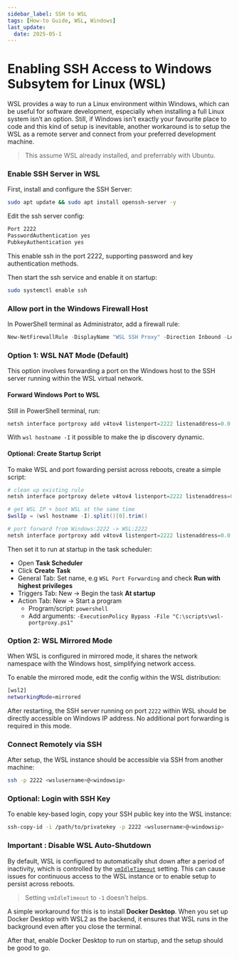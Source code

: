 ```yaml
---
sidebar_label: SSH to WSL
tags: [How-to Guide, WSL, Windows]
last_update:
  date: 2025-05-1
---
```


# Enabling SSH Access to Windows Subsytem for Linux (WSL)

WSL provides a way to run a Linux environment within Windows, which can be useful for software development, especially when installing a full Linux system isn’t an option. Still, if Windows isn't exactly your favourite place to code and this kind of setup is inevitable, another workaround is to setup the WSL as a remote server and connect from your preferred development machine.

> This assume WSL already installed, and preferrably with Ubuntu.

### Enable SSH Server in WSL

First, install and configure the SSH Server:

```bash
sudo apt update && sudo apt install openssh-server -y
```

Edit the ssh server config:

```bash title="/etc/ssh/sshd_config.d/wsl.conf"
Port 2222
PasswordAuthentication yes
PubkeyAuthentication yes
```

This enable ssh in the port 2222, supporting password and key authentication methods.

Then start the ssh service and enable it on startup:

```bash
sudo systemctl enable ssh
```

### Allow port in the Windows Firewall Host

In PowerShell terminal as Administrator, add a firewall rule:

```powershell
New-NetFirewallRule -DisplayName "WSL SSH Proxy" -Direction Inbound -LocalPort 2222 -Protocol TCP -Action Allow
```

### Option 1: WSL NAT Mode (Default)

This option involves forwarding a port on the Windows host to the SSH server running within the WSL virtual network.

#### Forward Windows Port to WSL

Still in PowerShell terminal, run:

```powershell
netsh interface portproxy add v4tov4 listenport=2222 listenaddress=0.0.0.0 connectport=2222 connectaddress=$(wsl hostname -I).split()[0].trim()
```

With `wsl hostname -I` it possible to make the ip discovery dynamic.

#### Optional: Create Startup Script

To make WSL and port fowarding persist across reboots, create a simple script:

```powershell title="C:\scripts\wsl-portproxy.ps1"
# clean up existing rule
netsh interface portproxy delete v4tov4 listenport=2222 listenaddress=0.0.0.0

# get WSL IP + boot WSL at the same time
$wslIp = (wsl hostname -I).split()[0].trim()

# port forward from Windows:2222 -> WSL:2222
netsh interface portproxy add v4tov4 listenport=2222 listenaddress=0.0.0.0 connectport=2222 connectaddress=$wslIp
```

Then set it to run at startup in the task scheduler:

- Open **Task Scheduler**
- Click **Create Task**
- General Tab: Set name, e.g `WSL Port Forwarding` and check **Run with highest privileges**
- Triggers Tab: New -> Begin the task **At startup**
- Action Tab: New -> Start a program
  - Program/script: `powershell`
  - Add arguments: `-ExecutionPolicy Bypass -File "C:\scripts\wsl-portproxy.ps1"`


### Option 2: WSL Mirrored Mode

When WSL is configured in mirrored mode, it shares the network namespace with the Windows host, simplifying network access.

To enable the mirrored mode, edit the config within the WSL distribution:

```bash title="/etc/wsl.conf"
[wsl2]
networkingMode=mirrored
```

After restarting, the SSH server running on port `2222` within WSL should be directly accessible on Windows IP address.
No additional port forwarding is required in this mode.

### Connect Remotely via SSH

After setup, the WSL instance should be accessible via SSH from another machine:

```bash
ssh -p 2222 <wslusername>@<windowsip>
```

### Optional: Login with SSH Key

To enable key-based login, copy your SSH public key into the WSL instance:

```bash
ssh-copy-id -i /path/to/privatekey -p 2222 <wslusername>@<windowsip>
```

### Important : Disable WSL Auto-Shutdown

By default, WSL is configured to automatically shut down after a period of inactivity, which is controlled by the [`vmIdleTimeout`][wsl-config] setting. This can cause issues for continuous access to the WSL instance or to enable setup to persist across reboots.

> Setting `vmIdleTimeout` to `-1` doesn't helps.

A simple workaround for this is to install **Docker Desktop**. When you set up Docker Desktop with WSL2 as the backend, it ensures that WSL runs in the background even after you close the terminal.

After that, enable Docker Desktop to run on startup, and the setup should be good to go.

[wsl-config]: https://learn.microsoft.com/en-us/windows/wsl/wsl-config
